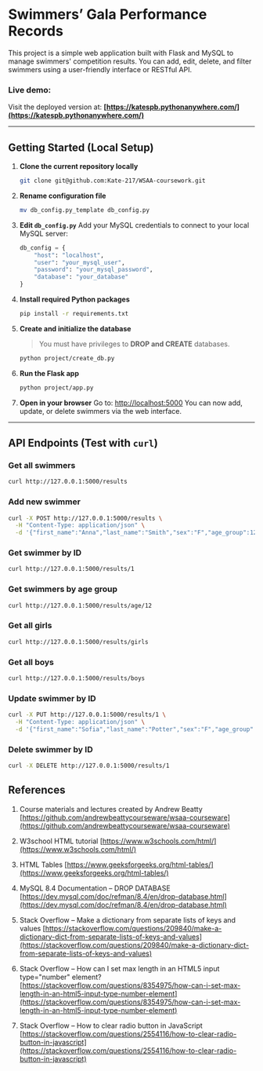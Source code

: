 

# Swimmers’ Gala Performance Records

This project is a simple web application built with Flask and MySQL to manage swimmers' competition results.
You can add, edit, delete, and filter swimmers using a user-friendly interface or RESTful API.

### Live demo:

Visit the deployed version at:
 **[https://katespb.pythonanywhere.com/](https://katespb.pythonanywhere.com/)**

---

## Getting Started (Local Setup)

1. **Clone the current repository locally**

   ```bash
   git clone git@github.com:Kate-217/WSAA-coursework.git
   ```

2. **Rename configuration file**

   ```bash
   mv db_config.py_template db_config.py
   ```

3. **Edit `db_config.py`**
   Add your MySQL credentials to connect to your local MySQL server:

   ```python
   db_config = {
       "host": "localhost",
       "user": "your_mysql_user",
       "password": "your_mysql_password",
       "database": "your_database"
   }
   ```

4. **Install required Python packages**

   ```bash
   pip install -r requirements.txt
   ```

5. **Create and initialize the database**

   > You must have privileges to **DROP and CREATE** databases.

   ```bash
   python project/create_db.py
   ```

6. **Run the Flask app**

   ```bash
   python project/app.py
   ```

7. **Open in your browser**
   Go to:
   [http://localhost:5000](http://localhost:5000)
   You can now add, update, or delete swimmers via the web interface.

---

## API Endpoints (Test with `curl`)

### Get all swimmers

```bash
curl http://127.0.0.1:5000/results
```

### Add new swimmer

```bash
curl -X POST http://127.0.0.1:5000/results \
  -H "Content-Type: application/json" \
  -d '{"first_name":"Anna","last_name":"Smith","sex":"F","age_group":12,"event":"100m Freestyle","date":"2025-05-20","time":"00:01:23"}'
```

### Get swimmer by ID

```bash
curl http://127.0.0.1:5000/results/1
```

### Get swimmers by age group

```bash
curl http://127.0.0.1:5000/results/age/12
```

### Get all girls

```bash
curl http://127.0.0.1:5000/results/girls
```

### Get all boys

```bash
curl http://127.0.0.1:5000/results/boys
```

### Update swimmer by ID

```bash
curl -X PUT http://127.0.0.1:5000/results/1 \
  -H "Content-Type: application/json" \
  -d '{"first_name":"Sofia","last_name":"Potter","sex":"F","age_group":13,"event":"200m IM","date":"2025-05-25","time":"00:02:05"}'
```

### Delete swimmer by ID

```bash
curl -X DELETE http://127.0.0.1:5000/results/1
```
## References

1. Course materials and lectures created by Andrew Beatty
   [https://github.com/andrewbeattycourseware/wsaa-courseware](https://github.com/andrewbeattycourseware/wsaa-courseware)

3. W3school HTML tutorial
    [https://www.w3schools.com/html/](https://www.w3schools.com/html/)   

4. HTML Tables
    [https://www.geeksforgeeks.org/html-tables/](https://www.geeksforgeeks.org/html-tables/)


2. MySQL 8.4 Documentation – DROP DATABASE
   [https://dev.mysql.com/doc/refman/8.4/en/drop-database.html](https://dev.mysql.com/doc/refman/8.4/en/drop-database.html)

3. Stack Overflow – Make a dictionary from separate lists of keys and values
   [https://stackoverflow.com/questions/209840/make-a-dictionary-dict-from-separate-lists-of-keys-and-values](https://stackoverflow.com/questions/209840/make-a-dictionary-dict-from-separate-lists-of-keys-and-values)

4. Stack Overflow – How can I set max length in an HTML5 input type="number" element?
   [https://stackoverflow.com/questions/8354975/how-can-i-set-max-length-in-an-html5-input-type-number-element](https://stackoverflow.com/questions/8354975/how-can-i-set-max-length-in-an-html5-input-type-number-element)

5. Stack Overflow – How to clear radio button in JavaScript
   [https://stackoverflow.com/questions/2554116/how-to-clear-radio-button-in-javascript](https://stackoverflow.com/questions/2554116/how-to-clear-radio-button-in-javascript)




